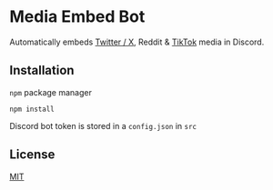 # Media Embed Bot

Automatically embeds [Twitter / X](https://github.com/FixTweet/FixTweet), Reddit & [TikTok](https://github.com/dylanpdx/vxtiktok) media in Discord.

## Installation

`npm` package manager

```
npm install
```

Discord bot token is stored in a `config.json` in `src`

## License

[MIT](https://github.com/Ollie2304/media-embed-bot/blob/main/LICENSE)

